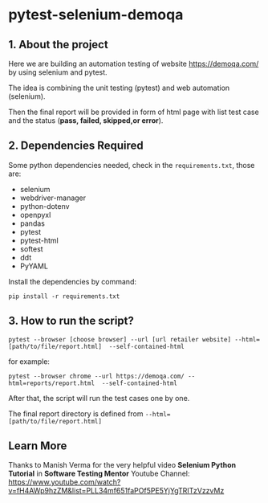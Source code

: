 # pytest-selenium-demoqa
## 1. About the project
Here we are building an automation testing of website https://demoqa.com/ by using selenium and pytest.

The idea is combining the unit testing (pytest) and web automation (selenium).

Then the final report will be provided in form of html page with list test case and the status (**pass, failed, skipped,or error**).

## 2. Dependencies Required
Some python dependencies needed, check in the `requirements.txt`,  those are:
- selenium
- webdriver-manager
- python-dotenv
- openpyxl
- pandas
- pytest
- pytest-html
- softest
- ddt
- PyYAML

Install the dependencies by command:
```
pip install -r requirements.txt
```

## 3. How to run the script?
```
pytest --browser [choose browser] --url [url retailer website] --html=[path/to/file/report.html]  --self-contained-html
```

for example:<br>
```
pytest --browser chrome --url https://demoqa.com/ --html=reports/report.html  --self-contained-html
```

After that, the script will run the test cases one by one.

The final report directory is defined from `--html=[path/to/file/report.html]`


## Learn More
Thanks to Manish Verma for the very helpful video **Selenium Python Tutorial** in **Software Testing Mentor** Youtube Channel: https://www.youtube.com/watch?v=fH4AWp9hzZM&list=PLL34mf651faPOf5PE5YjYgTRITzVzzvMz
